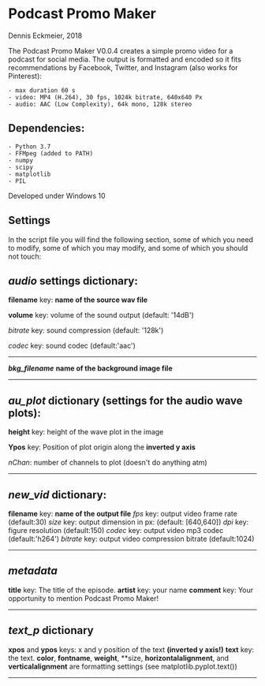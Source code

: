 # Podcast Promo Maker
Dennis Eckmeier, 2018

The Podcast Promo Maker V0.0.4 creates a simple promo video for a podcast for 
social media. The output is formatted and encoded so it fits recommendations 
by Facebook, Twitter, and Instagram (also works for Pinterest):

    - max duration 60 s
    - video: MP4 (H.264), 30 fps, 1024k bitrate, 640x640 Px
    - audio: AAC (Low Complexity), 64k mono, 128k stereo

## Dependencies:

    - Python 3.7
    - FFMpeg (added to PATH)
    - numpy
    - scipy
    - matplotlib
    - PIL

Developed under Windows 10

## Settings
In the script file you will find the following section, some of which you need to modify, some of which you may modify, and some of which you should not touch:

***audio*** settings dictionary:
--------------------------------------------------------------------------
**filename** key:   **name of the source wav file**
    
**volume** key:     volume of the sound output (default: '14dB')
    
*bitrate* key:      sound compression (default: '128k')
    
*codec* key:        sound codec (default:'aac')

--------------------------------------------------------------------------
***bkg_filename***      **name of the background image file**

--------------------------------------------------------------------------

***au_plot*** dictionary (settings for the audio wave plots):
--------------------------------------------------------------------------
**height** key:     height of the wave plot in the image

**Ypos** key:       Position of plot origin along the **inverted y axis**

*nChan*:            number of channels to plot (doesn't do anything atm)

--------------------------------------------------------------------------

***new_vid*** dictionary:
--------------------------------------------------------------------------
**filename** key:   **name of the output file**
*fps* key:          output video frame rate (default:30)
*size* key:         output dimension in px: (default: [640,640])
*dpi* key:          figure resolution (default:150)
*codec* key:        output video mp3 codec (default:'h264')
*bitrate* key:      output video compression bitrate (default:1024)

--------------------------------------------------------------------------

***metadata***
--------------------------------------------------------------------------
**title** key:      The title of the episode.
**artist** key:     your name
**comment** key:    Your opportunity to mention Podcast Promo Maker!

--------------------------------------------------------------------------
***text_p*** dictionary
--------------------------------------------------------------------------
**xpos** and **ypos** keys:  x and y position of the text **(inverted y axis!)**
**text** key:        the text.
**color**, **fontname**, **weight**, **size, **horizontalalignment**, and **verticalalignment** are formatting settings (see matplotlib.pyplot.text())

--------------------------------------------------------------------------
